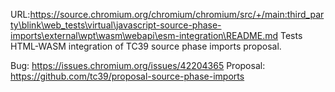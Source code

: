 URL:https://source.chromium.org/chromium/chromium/src/+/main:third_party\blink\web_tests\virtual\javascript-source-phase-imports\external\wpt\wasm\webapi\esm-integration\README.md
Tests HTML-WASM integration of TC39 source phase imports proposal.

Bug: https://issues.chromium.org/issues/42204365
Proposal: https://github.com/tc39/proposal-source-phase-imports
